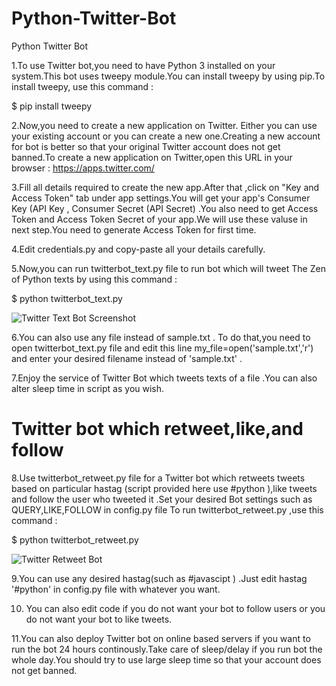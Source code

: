 # Python-Twitter-Bot
Python Twitter Bot 

1.To use Twitter bot,you need to have Python 3 installed on your system.This bot uses tweepy module.You can install tweepy by using pip.To install tweepy, use this command :

 $ pip install tweepy

2.Now,you need to create a new application on Twitter. Either you can use your existing account or you can create a new one.Creating a new account for bot  is better so that your original Twitter account does not get banned.To create a new application on Twitter,open this URL in your browser :
 https://apps.twitter.com/

3.Fill all details required to create the new app.After that ,click on "Key and Access Token" tab under app settings.You will get your app's Consumer Key (API Key , Consumer Secret (API Secret) .You also need to get Access Token and Access Token Secret of your app.We will use these valuse in next step.You need to generate Access Token for first time.


4.Edit credentials.py and copy-paste  all your details carefully.


5.Now,you can run  twitterbot_text.py file to run bot which will tweet The Zen of Python texts by using this command :


 $ python twitterbot_text.py 
 
 ![Twitter Text Bot Screenshot](https://github.com/gauravssnl/Python-Twitter-Bot/blob/master/twitter%20text%20bot.png)



6.You can also use any file instead of sample.txt . To do that,you need to open twitterbot_text.py file and edit this line my_file=open('sample.txt','r') and enter your desired filename instead of 'sample.txt' .



7.Enjoy the service of Twitter Bot which tweets texts of a file .You can also alter sleep time in script as you wish.







# Twitter bot which retweet,like,and follow

8.Use twitterbot_retweet.py file for a Twitter bot which retweets tweets based on particular hastag (script provided here use #python ),like tweets and follow the user who tweeted it .Set your desired Bot settings such as QUERY,LIKE,FOLLOW in config.py file  To run twitterbot_retweet.py ,use this command :

$ python twitterbot_retweet.py


![Twitter Retweet Bot](https://github.com/gauravssnl/Python-Twitter-Bot/blob/master/twitter%20retweet%20bot.png)



9.You can use any desired hastag(such as #javascipt ) .Just edit hastag '#python' in config.py file with whatever you want.


10. You can also edit code if you do not want your bot to follow  users or you do not want your bot  to like tweets.


11.You can also deploy Twitter bot on online based servers if you want to run the bot 24 hours continously.Take care of sleep/delay if you run bot the whole day.You should try to use large sleep time so that your account does not get banned.






